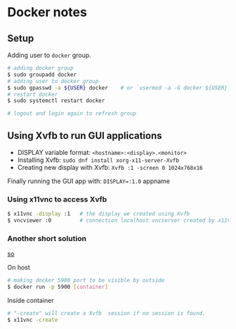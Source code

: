 # Docker notes

## Setup

Adding user to `docker` group.

```bash
# adding docker group
$ sudo groupadd docker
# adding user to docker group
$ sudo gpasswd -a ${USER} docker    # or `usermod -a -G docker ${USER}`
# restart docker
$ sudo systemctl restart docker

# logout and login again to refresh group 
```

## Using Xvfb to run GUI applications

* DISPLAY variable format: `<hostname>:<display>.<monitor>`
* Installing Xvfb: `sudo dnf install xorg-x11-server-Xvfb`
* Creating new display with Xvfb: `Xvfb :1 -screen 0 1024x768x16`

Finally running the GUI app with: `DISPLAY=:1.0` appname

### Using x11vnc to access Xvfb

```bash
$ x11vnc -display :1   # the display we created using Xvfb
$ vncviewer :0         # connection localhost vncserver created by x11vnc
```

### Another short solution

[so](http://stackoverflow.com/questions/16296753/can-you-run-gui-apps-in-a-docker-container)

On host
```bash
# making docker 5900 port to be visible by outside
$ docker run -p 5900 [container]
```

Inside container
```bash
# "-create" will create a Xvfb  session if no session is found.
$ x11vnc -create 
```


